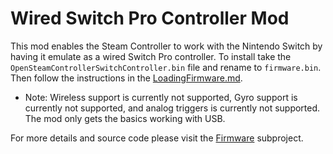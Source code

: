 # Wired Switch Pro Controller Mod

This mod enables the Steam Controller to work with the Nintendo Switch by
having it emulate as a wired Switch Pro controller. To install take the
`OpenSteamControllerSwitchController.bin` file and rename to `firmware.bin`.
Then follow the instructions in the [LoadingFirmware.md](./LoadingFirmware.md).

* Note: Wireless support is currently not supported, Gyro support is currently
not supported, and analog triggers is currently not supported. The mod only gets
the basics working with USB.

For more details and source code please visit the [Firmware](./Firmware) subproject. 